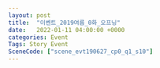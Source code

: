 ```yaml
---
layout: post
title:  "이벤트_2019여름_0화_오프닝"
date:   2022-01-11 04:00:00 +0000
categories: Event
Tags: Story Event
SceneCode: ["scene_evt190627_cp0_q1_s10"]
---
```

